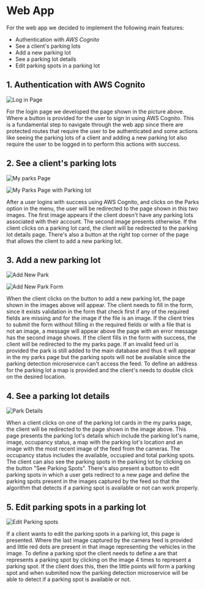 # Web App

For the web app we decided to implement the following main features:
- Authentication with *AWS Cognito*
- See a client's parking lots
- Add a new parking lot
- See a parking lot details
- Edit parking spots in a parking lot

## 1. Authentication with AWS Cognito

![Log in Page](/img/web_app/login_page.png)

For the login page we developed the page shown in the picture above. Where a button is provided for the user to sign in using AWS Cognito. This is a fundamental step to navigate through the web app since there are protected routes that require the user to be authenticated and some actions like seeing the parking lots of a client and adding a new parking lot also require the user to be logged in to perform this actions with success. 

## 2. See a client's parking lots

![My parks Page](/img/web_app/my_parks_page.png)

![My Parks Page with Parking lot](/img/web_app/my_parks_page_with_park.png)

After a user logins with success using AWS Cognito, and clicks on the Parks option in the menu, the user will be redirected to the page shown in this two images. The first image appears if the client doesn't have any parking lots associated with their account. The second image presents otherwise. If the client clicks on a parking lot card, the client will be redirected to the parking lot details page. There's also a button at the right top corner of the page that allows the client to add a new parking lot.

## 3. Add a new parking lot

![Add New Park](/img/web_app/add_new_park.png)

![Add New Park Form](/img/web_app/form_validation.png)

When the client clicks on the button to add a new parking lot, the page shown in the images above will appear. The client needs to fill in the form, since it exists validation in the form that check first if any of the required fields are missing and for the image if the file is an image. If the client tries to submit the form without filling in the required fields or with a file that is not an image, a message will appear above the page with an error message has the second image shows. If the client fills in the form with success, the client will be redirected to the my parks page. If an invalid feed url is provided the park is still added to the main database and thus it will appear in the my parks page but the parking spots will not be available since the parking detection microservice can't access the feed. To define an address for the parking lot a map is provided and the client's needs to double click on the desired location.

## 4. See a parking lot details

![Park Details](/img/web_app/park_details.png)

When a client clicks on one of the parking lot cards in the my parks page, the client will be redirected to the page shown in the image above. This page presents the parking lot's details which include the parking lot's name, image, occupancy status, a map with the parking lot's location and an image with the most recent image of the feed from the cameras. The occupancy status includes the available, occupied and total parking spots. The client can also see the parking spots in the parking lot by clicking on the button "See Parking Spots". There's also present a button to edit parking spots in which a user gets redirect to a new page and define the parking spots present in the images captured by the feed so that the algorithm that detects if a parking spot is available or not can work properly. 

## 5. Edit parking spots in a parking lot

![Edit Parking spots](/img/web_app/edit_parking_spots.png)

If a client wants to edit the parking spots in a parking lot, this page is presented. Where the last image captured by the camera feed is provided and little red dots are present in that image representing the vehicles in the image. To define a parking spot the client needs to define a are that represents a parking spot by clicking on the image 4 times to represent a parking spot. If the client does this, then the little points will form a parking spot and when submited now the parking detection microservice will be able to detect if a parking spot is available or not.
